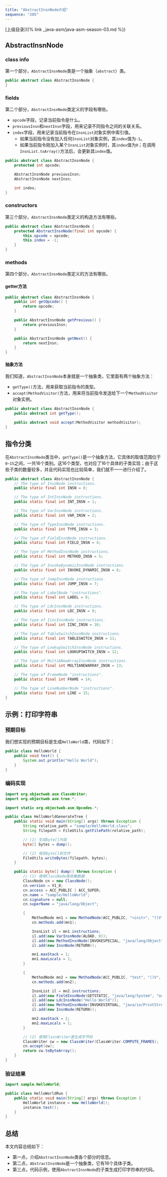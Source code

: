 ```yaml
---
title: "AbstractInsnNode介绍"
sequence: "205"
---
```


[上级目录]({% link _java-asm/java-asm-season-03.md %})

## AbstractInsnNode

### class info

第一个部分，`AbstractInsnNode`类是一个抽象（`abstract`）类。

```java
public abstract class AbstractInsnNode {
}
```

### fields

第二个部分，`AbstractInsnNode`类定义的字段有哪些。

- `opcode`字段，记录当前指令是什么。
- `previousInsn`和`nextInsn`字段，用来记录不同指令之间的关联关系。
- `index`字段，用来记录当前指令在`InsnList`对象实例中索引值。
  - 如果当前指令没有加入任何`InsnList`对象实例，其`index`值为`-1`。
  - 如果当前指令刚加入某个`InsnList`对象实例时，其`index`值为`0`；在调用`InsnList.toArray()`方法后，会更新其`index`值。

```java
public abstract class AbstractInsnNode {
    protected int opcode;

    AbstractInsnNode previousInsn;
    AbstractInsnNode nextInsn;

    int index;
}
```

### constructors

第三个部分，`AbstractInsnNode`类定义的构造方法有哪些。

```java
public abstract class AbstractInsnNode {
    protected AbstractInsnNode(final int opcode) {
        this.opcode = opcode;
        this.index = -1;
    }
}
```

### methods

第四个部分，`AbstractInsnNode`类定义的方法有哪些。

#### getter方法

```java
public abstract class AbstractInsnNode {
    public int getOpcode() {
        return opcode;
    }

    public AbstractInsnNode getPrevious() {
        return previousInsn;
    }

    public AbstractInsnNode getNext() {
        return nextInsn;
    }
}
```

#### 抽象方法

我们知道，`AbstractInsnNode`本身就是一个抽象类，它里面有两个抽象方法：

- `getType()`方法，用来获取当前指令的类型。
- `accept(MethodVisitor)`方法，用来将当前指令发送给下一个`MethodVisitor`对象实例。

```java
public abstract class AbstractInsnNode {
    public abstract int getType();

    public abstract void accept(MethodVisitor methodVisitor);
}
```

## 指令分类

在`AbstractInsnNode`类当中，`getType()`是一个抽象方法，它具体的取值范围位于`0~15`之间，一共16个类别。这16个类型，也对应了16个具体的子类实现；由于这些子类的数量较多，并且代码实现也比较简单，我们就不一一进行介绍了。

```java
public abstract class AbstractInsnNode {
    // The type of InsnNode instructions.
    public static final int INSN = 0;

    // The type of IntInsnNode instructions.
    public static final int INT_INSN = 1;

    // The type of VarInsnNode instructions.
    public static final int VAR_INSN = 2;

    // The type of TypeInsnNode instructions.
    public static final int TYPE_INSN = 3;

    // The type of FieldInsnNode instructions.
    public static final int FIELD_INSN = 4;

    // The type of MethodInsnNode instructions.
    public static final int METHOD_INSN = 5;

    // The type of InvokeDynamicInsnNode instructions.
    public static final int INVOKE_DYNAMIC_INSN = 6;

    // The type of JumpInsnNode instructions.
    public static final int JUMP_INSN = 7;

    // The type of LabelNode "instructions".
    public static final int LABEL = 8;

    // The type of LdcInsnNode instructions.
    public static final int LDC_INSN = 9;

    // The type of IincInsnNode instructions.
    public static final int IINC_INSN = 10;

    // The type of TableSwitchInsnNode instructions.
    public static final int TABLESWITCH_INSN = 11;

    // The type of LookupSwitchInsnNode instructions.
    public static final int LOOKUPSWITCH_INSN = 12;

    // The type of MultiANewArrayInsnNode instructions.
    public static final int MULTIANEWARRAY_INSN = 13;

    // The type of FrameNode "instructions".
    public static final int FRAME = 14;

    // The type of LineNumberNode "instructions".
    public static final int LINE = 15;
}
```

## 示例：打印字符串

### 预期目标

我们想实现的预期目标是生成`HelloWorld`类，代码如下：

```java
public class HelloWorld {
    public void test() {
        System.out.println("Hello World");
    }
}
```

### 编码实现

```java
import org.objectweb.asm.ClassWriter;
import org.objectweb.asm.tree.*;

import static org.objectweb.asm.Opcodes.*;

public class HelloWorldGenerateTree {
    public static void main(String[] args) throws Exception {
        String relative_path = "sample/HelloWorld.class";
        String filepath = FileUtils.getFilePath(relative_path);

        // (1) 生成byte[]内容
        byte[] bytes = dump();

        // (2) 保存byte[]到文件
        FileUtils.writeBytes(filepath, bytes);
    }

    public static byte[] dump() throws Exception {
        // (1) 使用ClassNode类收集数据
        ClassNode cn = new ClassNode();
        cn.version = V1_8;
        cn.access = ACC_PUBLIC | ACC_SUPER;
        cn.name = "sample/HelloWorld";
        cn.signature = null;
        cn.superName = "java/lang/Object";

        {
            MethodNode mn1 = new MethodNode(ACC_PUBLIC, "<init>", "()V", null, null);
            cn.methods.add(mn1);

            InsnList il = mn1.instructions;
            il.add(new VarInsnNode(ALOAD, 0));
            il.add(new MethodInsnNode(INVOKESPECIAL, "java/lang/Object", "<init>", "()V", false));
            il.add(new InsnNode(RETURN));

            mn1.maxStack = 1;
            mn1.maxLocals = 1;
        }

        {
            MethodNode mn2 = new MethodNode(ACC_PUBLIC, "test", "()V", null, null);
            cn.methods.add(mn2);

            InsnList il = mn2.instructions;
            il.add(new FieldInsnNode(GETSTATIC, "java/lang/System", "out", "Ljava/io/PrintStream;"));
            il.add(new LdcInsnNode("Hello World"));
            il.add(new MethodInsnNode(INVOKEVIRTUAL, "java/io/PrintStream", "println", "(Ljava/lang/String;)V", false));
            il.add(new InsnNode(RETURN));

            mn2.maxStack = 2;
            mn2.maxLocals = 1;
        }

        // (2) 使用ClassWriter类生成字节码
        ClassWriter cw = new ClassWriter(ClassWriter.COMPUTE_FRAMES);
        cn.accept(cw);
        return cw.toByteArray();
    }
}
```

### 验证结果

```java
import sample.HelloWorld;

public class HelloWorldRun {
    public static void main(String[] args) throws Exception {
        HelloWorld instance = new HelloWorld();
        instance.test();
    }
}
```

## 总结

本文内容总结如下：

- 第一点，介绍`AbstractInsnNode`类各个部分的信息。
- 第二点，`AbstractInsnNode`是一个抽象类，它有16个具体子类。
- 第三点，代码示例，使用`AbstractInsnNode`的子类生成打印字符串的代码。
